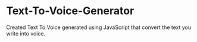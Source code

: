 # Text-To-Voice-Generator
Created Text To Voice generated using JavaScript that convert the text you write into voice.
